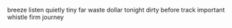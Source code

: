 breeze listen quietly tiny far waste dollar tonight dirty before track important whistle firm journey